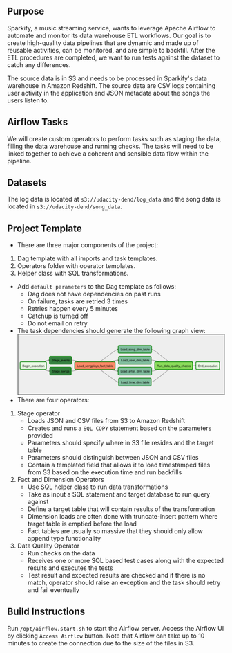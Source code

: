 ## Purpose

Sparkify, a music streaming service, wants to leverage Apache Airflow to automate and monitor its data warehouse ETL workflows. Our goal is to create high-quality data pipelines that are dynamic and made up of reusable activities, can be monitored, and are simple to backfill. After the ETL procedures are completed, we want to run tests against the dataset to catch any differences.

The source data is in S3 and needs to be processed in Sparkify's data warehouse in Amazon Redshift. The source data are CSV logs containing user activity in the application and JSON metadata about the songs the users listen to. 

## Airflow Tasks

We will create custom operators to perform tasks such as staging the data, filling the data warehouse and running checks. The tasks will need to be linked together to achieve a coherent and sensible data flow within the pipeline. 

## Datasets

The log data is located at `s3://udacity-dend/log_data` and the song data is located in `s3://udacity-dend/song_data`.

## Project Template

- There are three major components of the project:
1. Dag template with all imports and task templates.
2. Operators folder with operator templates.
3. Helper class with SQL transformations.
- Add `default parameters` to the Dag template as follows:
    * Dag does not have dependencies on past runs
    * On failure, tasks are retried 3 times
    * Retries happen every 5 minutes
    * Catchup is turned off
    * Do not email on retry
- The task dependencies should generate the following graph view:
![Fig 1: Dag with correct task dependencies](dag_pic.png)
- There are four operators:
1. Stage operator 
    * Loads JSON and CSV files from S3 to Amazon Redshift
    * Creates and runs a `SQL COPY` statement based on the parameters provided
    * Parameters should specify where in S3 file resides and the target table
    * Parameters should distinguish between JSON and CSV files
    * Contain a templated field that allows it to load timestamped files from S3 based on the execution time and run backfills
2. Fact and Dimension Operators
    * Use SQL helper class to run data transformations
    * Take as input a SQL statement and target database to run query against
    * Define a target table that will contain results of the transformation
    * Dimension loads are often done with truncate-insert pattern where target table is emptied before the load
    * Fact tables are usually so massive that they should only allow append type functionality
3. Data Quality Operator
    * Run checks on the data
    * Receives one or more SQL based test cases along with the expected results and executes the tests
    * Test result and expected results are checked and if there is no match, operator should raise an exception and the task should retry and fail eventually

## Build Instructions

Run `/opt/airflow.start.sh` to start the Airflow server. Access the Airflow UI by clicking `Access Airflow` button. Note that Airflow can take up to 10 minutes to create the connection due to the size of the files in S3. 